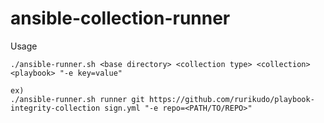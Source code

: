# ansible-collection-runner

Usage
```
./ansible-runner.sh <base directory> <collection type> <collection> <playbook> "-e key=value"

ex)
./ansible-runner.sh runner git https://github.com/rurikudo/playbook-integrity-collection sign.yml "-e repo=<PATH/TO/REPO>"

```
